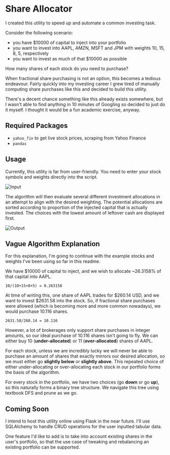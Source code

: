 # Share Allocator

I created this utility to speed up and automate a common investing task.

Consider the following scenario:

 - you have $10000 of capital to inject into your portfolio
 - you want to invest into AAPL, AMZN, MSFT and JPM with weights 10, 15, 8, 5, respectively
 - you want to invest as much of that $10000 as possible

How many shares of each stock do you need to purchase? 

When fractional share purchasing is not an option, this becomes a tedious endeavour. Fairly quickly into my investing career I grew tired of manually computing share purchases like this and decided to build this utility.

There's a decent chance something like this already exists somewhere, but I wasn't able to find anything in 10 minutes of Googling so decided to just do it myself. I thought it would be a fun academic exercise, anyway.

## Required Packages

 - `yahoo_fin` to get live stock prices, scraping from Yahoo Finance
 - `pandas`

## Usage

Currently, this utility is far from user-friendly. You need to enter your stock symbols and weights directly into the script. 

![Input](https://scontent.fymy1-1.fna.fbcdn.net/v/t1.15752-9/75478396_541354423314960_4601194770532925440_n.png?_nc_cat=107&_nc_oc=AQnX3-soelCUQMKSZOCoJYtNH3nORhJfPhoA24We5FvZFcwc5bNAiBOwvDmdponT2T8&_nc_ht=scontent.fymy1-1.fna&oh=3b0280d40b59eebc2d91a518c364439e&oe=5E4AC675)

The algorithm will then evaluate several different investment allocations in an attempt to align with the desired weighting. The potential allocations are sorted according to proportion of the injected capital that is actually invested. The choices with the lowest amount of leftover cash are displayed first.

![Output](https://scontent.fymy1-2.fna.fbcdn.net/v/t1.15752-9/74661831_595221584353095_1514716166503792640_n.png?_nc_cat=106&_nc_oc=AQljkXyDJ_aI8e754_lSAw-K8YAeeLDWUyKbJpFtPPsom4VT2Qj_9c6YZyyYfJKjdbs&_nc_ht=scontent.fymy1-2.fna&oh=4e9e46682bf93ea228485b83648d396a&oe=5E52F5D4)

## Vague Algorithm Explanation

For this explanation, I'm going to continue with the example stocks and weights I've been using so far in this readme.

We have $10000 of capital to inject, and we wish to allocate ~26.3158% of that capital into AAPL.

`10/(10+15+8+5) = 0.263158`

At time of writing this, one share of AAPL trades for $260.14 USD, and we want to invest $2631.58 into the stock. So, if fractional share purchases were allowed (which is becoming more and more common nowadays), we would purchase 10.116 shares.

`2631.58/260.14 = 10.116`

However, a lot of brokerages only support share purchases in integer amounts, so our ideal purchase of 10.116 shares isn't going to fly. We can either buy 10 (**under-allocated**) or 11 (**over-allocated**) shares of AAPL.

For each stock, unless we are incredibly lucky we will never be able to purchase an amount of shares that exactly mirrors our desired allocation, so we must either go **slightly below** or **slightly above**. This repeated choice of either under-allocating or over-allocating each stock in our portfolio forms the basis of the algorithm.

For every stock in the portfolio, we have two choices (go **down** or go **up**), so this naturally forms a binary tree structure. We navigate this tree using textbook DFS and prune as we go.

## Coming Soon

I intend to host this utility online using Flask in the near future. I'll use SQLAlchemy to handle CRUD operations for the user inputted tabular data.

One feature I'd like to add is to take into account existing shares in the user's portfolio, so that the use case of tweaking and rebalancing an existing portfolio can be supported.
